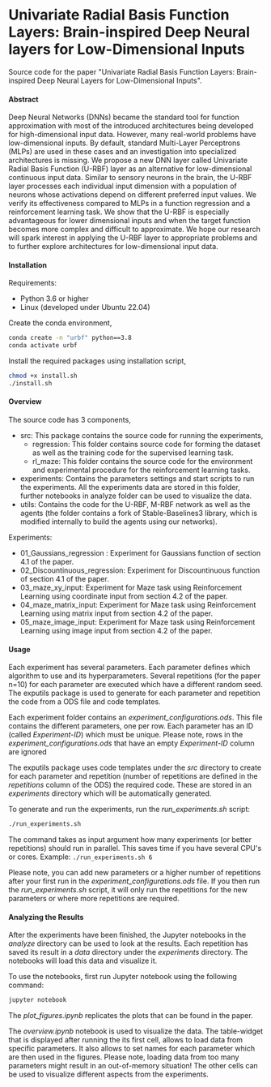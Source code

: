 # Univariate Radial Basis Function Layers: Brain-inspired Deep Neural layers for Low-Dimensional Inputs

Source code for the paper "Univariate Radial Basis Function Layers: Brain-inspired Deep Neural Layers for Low-Dimensional Inputs".

#### Abstract

Deep Neural Networks (DNNs) became the standard tool for function approximation with most of the introduced architectures being developed for high-dimensional input data. However, many real-world problems have low-dimensional inputs. By default, standard Multi-Layer Perceptrons (MLPs) are used in these cases and an investigation into specialized architectures is missing. We propose a new DNN layer called Univariate Radial Basis Function (U-RBF) layer as an alternative for low-dimensional continuous input data. Similar to sensory neurons in the brain, the U-RBF layer processes each individual input dimension with a population of neurons whose activations depend on different preferred input values. We verify its effectiveness compared to MLPs in a function regression and a reinforcement learning task. We show that the U-RBF is especially advantageous for lower dimensional inputs and when the target function becomes more complex and difficult to approximate. We hope our research will spark interest in applying the U-RBF layer to appropriate problems and to further explore architectures for low-dimensional input data.

#### Installation

Requirements:

- Python 3.6 or higher
- Linux (developed under Ubuntu 22.04)



Create the conda environment,

```bash
conda create -n "urbf" python==3.8
conda activate urbf
```

Install the required packages using installation script,

```bash
chmod +x install.sh
./install.sh
```



#### Overview

The source code has 3 components,

- src: This package contains the source code for running the experiments,
  - regression: This folder contains source code for forming the dataset as well as the training code for the supervised learning task.
  - rl_maze: This folder contains the source code for the environment and experimental procedure for the reinforcement learning tasks.
- experiments: Contains the parameters settings and start scripts to run the experiments. All the experiments data are stored in this folder, further notebooks in analyze folder can be used to visualize the data. 
- utils: Contains the code for the U-RBF, M-RBF network as well as the agents (the folder contains a fork of Stable-Baselines3 library, which is modified internally to build the agents using our networks).

Experiments:

- 01_Gaussians_regression :  Experiment for Gaussians function of section 4.1 of the paper.
- 02_Discountinuous_regression: Experiment for Discountinuous function of section 4.1 of the paper.
- 03_maze_xy_input: Experiment for Maze task using Reinforcement Learning using coordinate input from section 4.2 of the paper.
- 04_maze_matrix_input: Experiment for Maze task using Reinforcement Learning using matrix input from section 4.2 of the paper.
- 05_maze_image_input: Experiment for Maze task using Reinforcement Learning using image input from section 4.2 of the paper.



#### Usage

Each experiment has several parameters. Each parameter defines which algorithm to use and its hyperparameters. Several repetitions (for the paper n=10) for each parameter are executed which have a different random seed.
 The exputils package is used to generate for each parameter and repetition the code from a ODS file and code templates. 

Each experiment folder contains an *experiment_configurations.ods*. This file contains the different parameters, one per row. Each parameter has an ID (called *Experiment-ID*) which must be unique. Please note, rows in the *experiment_configurations.ods* that have an empty *Experiment-ID* column are ignored

The exputils package uses code templates under the *src* directory to create for each parameter and repetition (number of repetitions are defined in the *repetitions* column of the ODS) the required code. These are stored in an *experiments* directory which will be automatically generated.

To generate and run the experiments, run the *run_experiments.sh* script:

```bash
./run_experiments.sh
```

The command takes as input argument how many experiments (or better repetitions) should run in parallel. This saves time if you have several CPU's or cores. Example: `./run_experiments.sh 6`

Please note, you can add new parameters or a higher number of repetitions after your first run in the *experiment_configurations.ods* file. If you then run the *run_experiments.sh* script, it will only run the repetitions for the new parameters or where more repetitions are required.

#### Analyzing the Results

After the experiments have been finished, the Jupyter notebooks in the *analyze* directory can be used to look at the results. Each repetition has saved its result in a *data* directory under the *experiments* directory. The notebooks will load this data and visualize it.

To use the notebooks, first run Jupyter notebook using the following command:

```bash
jupyter notebook
```

The *plot_figures.ipynb* replicates the plots that can be found in the paper.

The *overview.ipynb* notebook is used to visualize the data. The table-widget that is displayed after running the its first cell, allows to load data from specific parameters. It also allows to set names for each parameter which are then used in the figures. Please note, loading data from too many parameters might result in an out-of-memory situation! The other cells can be used to visualize different aspects from the experiments.